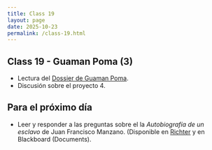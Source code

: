 ```yaml
---
title: Class 19
layout: page
date: 2025-10-23
permalink: /class-19.html
---
```

## Class 19 - Guaman Poma (3)

- Lectura del [Dossier de Guaman Poma](https://docs.google.com/document/d/11-mA1B3XGp5pQNwo4aW8SuJwj46ag8muyCCgzfMi-dc/edit?tab=t.0).
- Discusión sobre el proyecto 4.

## Para el próximo día
- Leer y responder a las preguntas sobre el la *Autobiografía de un esclavo* de Juan Francisco Manzano. (Disponible en [Richter](https://ebookcentral.proquest.com/lib/miami/detail.action?docID=6274002) y en Blackboard (Documents).
